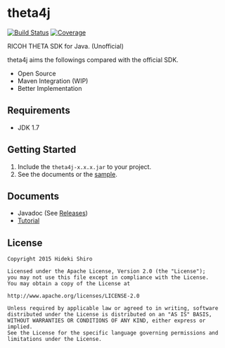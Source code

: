 # theta4j

[![Build Status](https://travis-ci.org/shrhdk/theta.svg?branch=master)](https://travis-ci.org/shrhdk/theta) [![Coverage](https://img.shields.io/sonar/http/shiro.be:9000/theta:lib/coverage.svg?style=flat)](http://shiro.be:9000/dashboard/index/theta:lib)

RICOH THETA SDK for Java. (Unofficial)

theta4j aims the followings compared with the official SDK.

- Open Source
- Maven Integration (WIP)
- Better Implementation

## Requirements

- JDK 1.7

## Getting Started

1. Include the `theta4j-x.x.x.jar` to your project.
1. See the documents or the [sample](https://github.com/shrhdk/theta4j/blob/develop/sample/src/main/java/org/theta4j/sample/ThetaCLI.java).

## Documents

- Javadoc (See [Releases](https://github.com/shrhdk/theta4j/releases))
- [Tutorial](doc/tutorial.md)

## License

```
Copyright 2015 Hideki Shiro

Licensed under the Apache License, Version 2.0 (the "License");
you may not use this file except in compliance with the License.
You may obtain a copy of the License at

http://www.apache.org/licenses/LICENSE-2.0

Unless required by applicable law or agreed to in writing, software
distributed under the License is distributed on an "AS IS" BASIS,
WITHOUT WARRANTIES OR CONDITIONS OF ANY KIND, either express or implied.
See the License for the specific language governing permissions and
limitations under the License.
```
